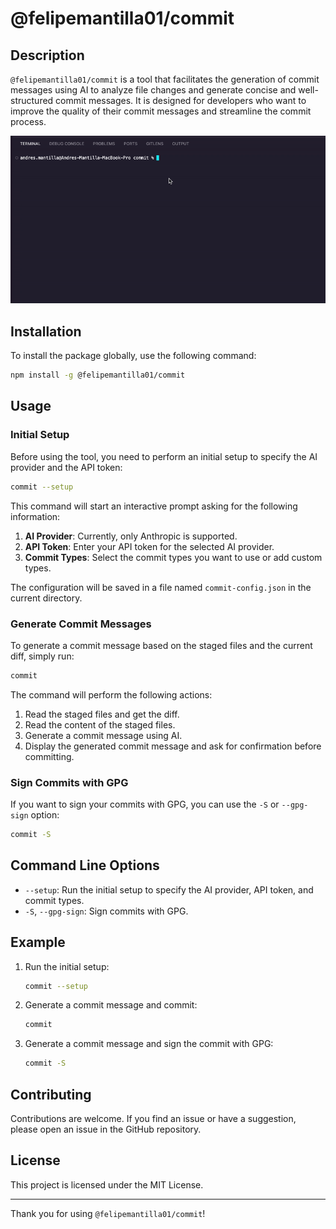 
# @felipemantilla01/commit

## Description

`@felipemantilla01/commit` is a tool that facilitates the generation of commit messages using AI to analyze file changes and generate concise and well-structured commit messages. It is designed for developers who want to improve the quality of their commit messages and streamline the commit process.

![Demo](https://github.com/Felipemantilla01/commit/blob/main/assets/demo.gif)

## Installation

To install the package globally, use the following command:

```bash
npm install -g @felipemantilla01/commit
```

## Usage

### Initial Setup

Before using the tool, you need to perform an initial setup to specify the AI provider and the API token:

```bash
commit --setup
```

This command will start an interactive prompt asking for the following information:

1. **AI Provider**: Currently, only Anthropic is supported.
2. **API Token**: Enter your API token for the selected AI provider.
3. **Commit Types**: Select the commit types you want to use or add custom types.

The configuration will be saved in a file named `commit-config.json` in the current directory.

### Generate Commit Messages

To generate a commit message based on the staged files and the current diff, simply run:

```bash
commit
```

The command will perform the following actions:

1. Read the staged files and get the diff.
2. Read the content of the staged files.
3. Generate a commit message using AI.
4. Display the generated commit message and ask for confirmation before committing.

### Sign Commits with GPG

If you want to sign your commits with GPG, you can use the `-S` or `--gpg-sign` option:

```bash
commit -S
```

## Command Line Options

- `--setup`: Run the initial setup to specify the AI provider, API token, and commit types.
- `-S`, `--gpg-sign`: Sign commits with GPG.

## Example

1. Run the initial setup:

   ```bash
   commit --setup
   ```

2. Generate a commit message and commit:

   ```bash
   commit
   ```

3. Generate a commit message and sign the commit with GPG:

   ```bash
   commit -S
   ```

## Contributing

Contributions are welcome. If you find an issue or have a suggestion, please open an issue in the GitHub repository.

## License

This project is licensed under the MIT License.

---

Thank you for using `@felipemantilla01/commit`!

